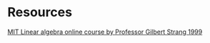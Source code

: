 # Resources
[MIT Linear algebra online course by Professor Gilbert Strang 1999](https://ocw.mit.edu/courses/mathematics/18-06-linear-algebra-spring-2010/video-lectures/)